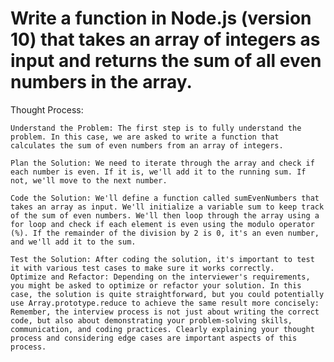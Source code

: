 # Write a function in Node.js (version 10) that takes an array of integers as input and returns the sum of all even numbers in the array.
Thought Process:

    Understand the Problem: The first step is to fully understand the problem. In this case, we are asked to write a function that calculates the sum of even numbers from an array of integers.

    Plan the Solution: We need to iterate through the array and check if each number is even. If it is, we'll add it to the running sum. If not, we'll move to the next number.

    Code the Solution: We'll define a function called sumEvenNumbers that takes an array as input. We'll initialize a variable sum to keep track of the sum of even numbers. We'll then loop through the array using a for loop and check if each element is even using the modulo operator (%). If the remainder of the division by 2 is 0, it's an even number, and we'll add it to the sum.

    Test the Solution: After coding the solution, it's important to test it with various test cases to make sure it works correctly.
    Optimize and Refactor: Depending on the interviewer's requirements, you might be asked to optimize or refactor your solution. In this case, the solution is quite straightforward, but you could potentially use Array.prototype.reduce to achieve the same result more concisely:
    Remember, the interview process is not just about writing the correct code, but also about demonstrating your problem-solving skills, communication, and coding practices. Clearly explaining your thought process and considering edge cases are important aspects of this process.
